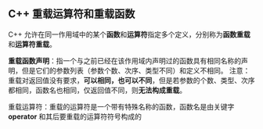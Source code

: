 ## C++ 重载运算符和重载函数
C++ 允许在同一作用域中的某个**函数**和**运算符**指定多个定义，分别称为**函数重载**和**运算符重载**。

**重载函数声明**：指一个与之前已经在该作用域内声明过的函数具有相同名称的声明，但是它们的参数列表（参数个数、次序、类型不同）和定义不相同。
注意：重载对返回值没有要求，**可以相同，也可以不同**，但是若参数的个数、类型、次序都相同，函数名也相同，仅返回值不同，则**无法构成重载**。

重载运算符：重载的运算符是一个带有特殊名称的函数，函数名是由关键字 **operator** 和其后要重载的运算符符号构成的

